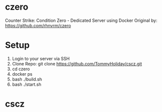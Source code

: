 # czero
Counter Strike: Condition Zero - Dedicated Server using Docker
Original by: https://github.com/rhnvrm/czero 

# Setup
1. Login to your server via SSH 
2. Clone Repo: git clone https://github.com/TommyHoliday/cscz.git
3. cd czero
4. docker ps
5. bash ./build.sh
6. bash ./start.sh
# cscz
